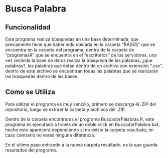 # Busca Palabra

## Funcionalidad

Este programa realiza búsquedas en una base determinada, que
previamente tiene que haber sido ubicada en la carpeta “BASES” que
se encuentra en la carpeta del programa, dentro de la carpeta de
“programasR” que se encuentra en el “escritorios” de los servidores,
una vez recibida la base de datos realiza la búsqueda de las palabras,
¿que palabras?, las palabras que están dentro de un archivo con
extensión “.csv”, dentro de este archivo se encuentran todas las
palabras que se realizarán las búsquedas dentro de las bases.

## Como se Utiliza

Para utilizar el programa es muy sencillo, primero se descarga él .ZIP del repositorio, luego se extraer la carpeta y archivos del .ZIP.

Dentro de la carpeta encontraras el programa BuscadorPalabras.R, este programa es ejecutado a través de un doble click en BuscadorPalabra.bat, hecho esto aparecerá dependiendo si no existe la carpeta resultado, en caso contrario no veras ninguna diferencia.

En el ultimo paso entrando a la nueva carpeta resultado, es la que guarda resultados del programa.
